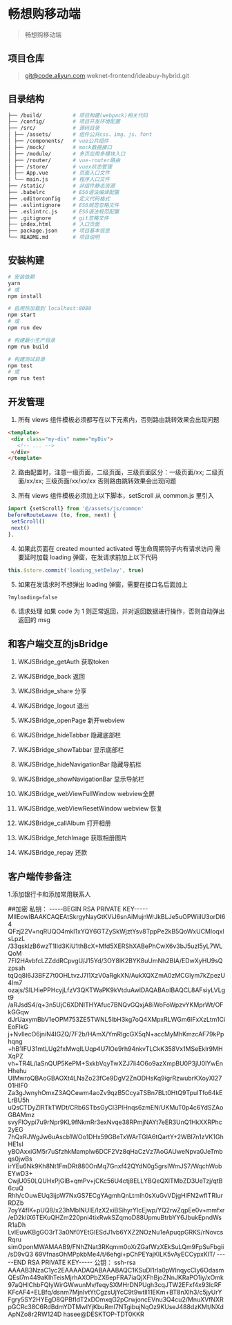 # 畅想购移动端

> 畅想购移动端

## 项目仓库

> git@code.aliyun.com:weknet-frontend/ideabuy-hybrid.git

## 目录结构

```bash
├── /build/          # 项目构建(webpack)相关代码
├── /config/         # 项目开发环境配置
├── /src/            # 源码目录
│ ├── /assets/       # 组件公共css、img、js、font
│ ├── /components/   # vue公共组件
│ ├── /mock/         # mock数据接口
│ ├── /module/       # 多页应用多模块入口
│ ├── /router/       # vue-router路由
│ ├── /store/        # vuex状态管理
│ ├── App.vue        # 页面入口文件
│ └── main.js        # 程序入口文件
├── /static/         # 非组件静态资源
├── .babelrc         # ES6语法编译配置
├── .editorconfig    # 定义代码格式
├── .eslintignore    # ES6规范忽略文件
├── .eslintrc.js     # ES6语法规范配置
├── .gitignore       # git忽略文件
├── index.html       # 入口页面
├── package.json     # 项目基本信息
└── README.md        # 项目说明
```

## 安装构建

```bash
# 安装依赖
yarn
# 或
npm install

# 启用热加载到 localhost:8080
npm start
# 或
npm run dev

# 构建最小生产目录
npm run build

# 构建测试目录
npm test
# 或
npm run test
```

## 开发管理

1. 所有 views 组件模板必须都写在以下元素内，否则路由跳转效果会出现问题

  ```html
  <template>
   <div class="my-div" name="myDiv">
     <!-- ... -->
   </div>
  </template>
  ```

2. 路由配置时，注意一级页面，二级页面，三级页面区分：一级页面/xx; 二级页面/xx/xx; 三级页面/xx/xx/xx 否则路由跳转效果会出现问题

3. 所有 views 组件模板必须加上以下脚本，setScroll 从 common.js 里引入

  ```javascript
  import {setScroll} from '@/assets/js/common'
  beforeRouteLeave (to, from, next) {
   setScroll()
   next()
  },
  ```

4. 如果此页面在 created mounted activated 等生命周期钩子内有请求访问 需要延时加载 loading 弹窗，在发请求前加上以下代码

  ```javascript
  this.$store.commit('loading_setDelay', true)
  ```

5. 如果在发请求时不想弹出 loading 弹窗，需要在接口名后面加上

  ```bash
  ?myloading=false
  ```

6. 请求处理 如果 code 为 1 则正常返回，并对返回数据进行操作，否则自动弹出返回的 msg

## 和客户端交互的jsBridge

1. WKJSBridge_getAuth 获取token
2. WKJSBridge_back 返回
3. WKJSBridge_share 分享
4. WKJSBridge_logout 退出
5. WKJSBridge_openPage 新开webview
6. WKJSBridge_hideTabbar 隐藏底部栏
7. WKJSBridge_showTabbar 显示底部栏
8. WKJSBridge_hideNavigationBar 隐藏导航栏
9. WKJSBridge_showNavigationBar 显示导航栏
10. WKJSBridge_webViewFullWindow webview全屏
11. WKJSBridge_webViewResetWindow webview 恢复
12. WKJSBridge_callAlbum 打开相册

13. WKJSBridge_fetchImage 获取相册图片
14. WKJSBridge_repay 还款

## 客户端传参备注

1.添加银行卡和添加常用联系人

##加密
私钥：
-----BEGIN RSA PRIVATE KEY-----
MIIEowIBAAKCAQEAtSkrgyNayGtKViJ6snAiMujnWrJkBLJe5uOPWiiIU3orDI64
QFzj22V+nqRUQO4mkI1xYQY6GTZySkWjztYsv8TppPe2kB5QoWxUCMloqxlsLpzL
/33qsklzB6wzT1IId3KiU1thBcX+Mfd5XERShXABePhCwX6v3bJ5uzI5yL7WLQoM
7FI2HAvbfcLZZddRCpvgU/J15Yd/3OY8lK2BYK8uUmNh2BIA/EDwXyHU9sQzpsah
tqQq8I6J3BFZ7t0OHLtvzJ7l1XzV0aRgkXN/AukXQXZmA0zMCGIym7kZpezU4Im7
ozajs/SlLHiePPHcyjLfzV3QKTWaPK9kVtduAwIDAQABAoIBAQCL8AFsiyLVLgt9
/aRJsdS4/q+3n5UjC6XDNITHYAfuc7BNQvGQxjA8iWoFoWpzvYKMprWt/OFkGGqw
dJrUaxymBbV1eOPM753ZE5TWNL5lbH3kg7oQ4XMpxRLWGm6IFxXzLtm1CiEoFIkG
j+NvIlecO6jniN4IGZQ/7F2b/HAmX/YmRIgcGX5qN+accMyMhKmzcAF79kPphqng
+hB1lFU31mtLUg2fxMwqILUqp4U7lOe9rh94nkvTLCkK358Vx1MSeEklr9MHXqPZ
vh+TR4L/laSnQUP5KePM+SxkbVqyTwXZJ7li4O6o9azXmpBU0P3jU0lYwEnHhehu
UIMwroQBAoGBAOXt4LNaZo23fCe9DgV2ZnODHsKq9igrRzwubrKXoyXI2701HIF0
Za3gJwnyhOmxZ3AQCewm4aoZv9qzB5CcyaTSBn7BLt0HtQ9TpuITfo64kELrBU5h
uQsCTDyZlRTkTWDt/CRb6STbsGyCl3PIHnqs6zmEN/UKMuT0p4c6YdSZAoGBAMmz
svyFIOypi7u9rNpr9KL9fNkmRr3exNvqe38RPmjNAYt7eER3UnQ1HkXXRPhc2yEG
7hQxRJWgJw6uAscb1WOo1DHx59GBeTxWArTGlA6tQartY+2WBI7n1zVK1GhHE1sl
yBOAxxiGM5r7uSfzhkMamplw6DCF2Vz8qHaCzVz7AoGAUweNpva0JeTmbqs0jwBs
irYEu6Nk9Kh8Nt1FmDRt880OnMq7Gnxf42QYdN0g5grsIWmJS7/WqchWobEYwD3+
CwjU050LQUHxPjGlB+qmPv+jCKc56U4ctj8ELLYBQeQXlTMbZD3UeTzj/qtB6cuQ
Rhh/cOuwEUq3ijpW7NxGS7ECgYAgmhQnLtmIh0sXuGvVDjgHlFN2wfITRIurRDZb
7oyY4fIK+pUQ8/x23hMblNUIE/IzX2xiBSihyrYlcEjwp/YQ2rwZqpEe0v+mmfxr
/eD2kliX6TEKuQHZm220pni4tixRwkSZqmoD88UpmuBtrbYY6JbukEpndWsR1aDh
LvlEuwKBgGO3rT3a0Nf0YEtGlESdJ1vb6YXZ2NOzNu1eApuqpGRKS/rNovcsRqru
simOponMWAMAAB9/FNhZNat3RKqmm0oXrZGafWzXEkSuLQm9FpSuFbgii/sD9vQ3
69VfnasOhMPpkbMe4/t/6ehgi+pChPEYajKILK5vAyECCypxKIT/
-----END RSA PRIVATE KEY-----
公钥：
ssh-rsa AAAAB3NzaC1yc2EAAAADAQABAAABAQC1KSuDI1rIa0pWInqycCIy6OdasmQEsl7m449aKIhTeisMjrhAXOPbZX6epFRA7iaQjXFhBjoZNnJKRaPO1iy/xOmk97aQHlChbFQIyWirGWwunMv/feqySXMHrDNPUgh3cqJTW2EFxf4x93lcRFKFcAF4+ELBfq/dsnm7MjnIvtYtCgzsUjYcC9t9wtll11EKm+BT8nXlh3/c5jyUrYFgry5SY2HYEgD8QPBfIdT2xDOmxqG2pCrwjoncEVnu3Q4cu2/MnuXVfNXRpGCRc38C6RdBdmYDTMwIYjKbuRml7NTgibujNqOz9KUseJ488dzKMt/NXdApNZo8r2RW124D hasee@DESKTOP-TDT0KKR


